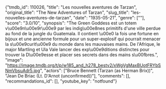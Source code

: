 {"tmdb_id": 110026, "title": "Les nouvelles aventures de Tarzan", "original_title": "The New Adventures of Tarzan", "slug_title": "les-nouvelles-aventures-de-tarzan", "date": "1935-05-21", "genre": [""], "score": "3.0/10", "synopsis": "The Green Goddess est un totem v\u00e9n\u00e9r\u00e9 par les indig\u00e8nes primitifs d'une ville perdue au fond de la jungle du Guatemala. Il contient \u00e0 la fois une fortune en bijoux et une ancienne formule pour un super-explosif qui pourrait menacer la s\u00e9curit\u00e9 du monde dans les mauvaises mains. De l'Afrique, le major Martling et Ula Vale lancer des exp\u00e9ditions distinctes pour trouver la D\u00e9esse et placer ses secrets dans des mains s\u00fbres.", "image": "https://image.tmdb.org/t/p/w185_and_h278_bestv2/xWgVgMaxBUotFRYbSNmVbsuAdr5.jpg", "actors": ["Bruce Bennett (Tarzan (as Herman Brix))", "Jean De Briac (Lt. D'Arnot (unconfirmed))"], "comments": [], "recommandations_id": [], "youtube_key": "notfound"}